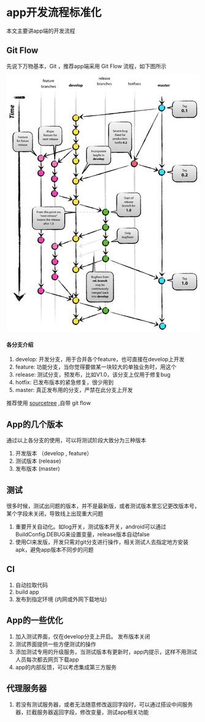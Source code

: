 # app开发流程标准化

本文主要讲app端的开发流程

## Git Flow

先说下万物基本，Git ，推荐app端采用 Git Flow 流程，如下图所示

![](imgs/gitflow.png)

#### 各分支介绍

1. develop: 开发分支，用于合并各个feature，也可直接在develop上开发
2. feature: 功能分支，当你觉得要做某一块较大的单独业务时，用这个
3. release: 测试分支，预发布，比如V1.0，该分支上仅用于修复bug
4. hotfix:  已发布版本的紧急修复，很少用到
5. master: 真正发布用的分支，严禁在此分支上开发


推荐使用 [sourcetree](https://www.sourcetreeapp.com/) ,自带 git flow 


## App的几个版本

通过以上各分支的使用，可以将测试阶段大致分为三种版本

1. 开发版本 （develop , feature）
2. 测试版本  (release)
3. 发布版本  (master)


## 测试

很多时候，测试出问题的版本，并不是最新版，或者测试版本里忘记更改版本号，某个字段未关闭，导致线上出现重大问题


1. 重要开关自动化。如log开关，测试版本开关，android可以通过BuildConfig.DEBUG来设置变量，release版本自动false 
2. 使用CI来发版，开发只需对git分支进行操作，相关测试人去指定地方安装apk，避免app版本不同步的问题

## CI

1. 自动拉取代码
2. build app
3. 发布到指定环境 (内网或外网下载地址)



## App的一些优化

1. 加入测试界面，仅在develop分支上开启。 发布版本关闭
2. 测试界面提供一些方便测试的操作
3. 添加测试专用的升级服务，当测试版本有更新时，app内提示，这样不用测试人员每次都去网页下载app
4. app的内部反馈，可以考虑集成第三方服务

## 代理服务器

1. 若没有测试服务器，或者无法随意修改返回字段时，可以通过搭设中间服务器，拦截服务器返回字段，修改变量，测试app相关功能


